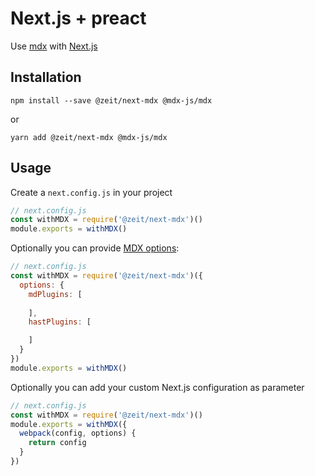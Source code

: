 # Next.js + preact

Use [mdx](https://github.com/mdx-jsx/mdx) with [Next.js](https://github.com/zeit/next.js)

## Installation

```
npm install --save @zeit/next-mdx @mdx-js/mdx
```

or

```
yarn add @zeit/next-mdx @mdx-js/mdx
```

## Usage

Create a `next.config.js` in your project

```js
// next.config.js
const withMDX = require('@zeit/next-mdx')()
module.exports = withMDX()
```

Optionally you can provide [MDX options](https://github.com/mdx-js/mdx#options):

```js
// next.config.js
const withMDX = require('@zeit/next-mdx')({
  options: {
    mdPlugins: [
      
    ],
    hastPlugins: [

    ]
  }
})
module.exports = withMDX()
```

Optionally you can add your custom Next.js configuration as parameter

```js
// next.config.js
const withMDX = require('@zeit/next-mdx')()
module.exports = withMDX({
  webpack(config, options) {
    return config
  }
})
```
